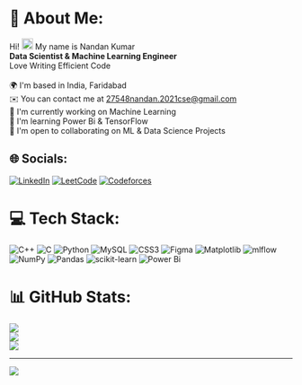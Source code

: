 # 💫 About Me:
Hi! <img src="https://user-images.githubusercontent.com/18350557/176309783-0785949b-9127-417c-8b55-ab5a4333674e.gif" alt="Waving Hand" width="20px"/> My name is Nandan Kumar<br>__Data Scientist & Machine Learning Engineer__<br>Love Writing Efficient Code<br><br>🌍  I'm based in India, Faridabad<br>✉️  You can contact me at 27548nandan.2021cse@gmail.com<br>🚀  I'm currently working on Machine Learning<br>🧠  I'm learning Power Bi & TensorFlow<br>🤝  I'm open to collaborating on ML & Data Science Projects


## 🌐 Socials:
[![LinkedIn](https://img.shields.io/badge/LinkedIn-%230077B5.svg?logo=linkedin&logoColor=white)](https://linkedin.com/in/https://www.linkedin.com/in/nandan-kumar-787944229/)
[![LeetCode](https://img.shields.io/badge/LeetCode-%23FFA116.svg?logo=leetcode&logoColor=white)](https://leetcode.com/nandan_kumar07/)
[![Codeforces](https://img.shields.io/badge/Codeforces-%23220022.svg?logo=codeforces&logoColor=white)](https://codeforces.com/profile/NandanKumar)



# 💻 Tech Stack:
![C++](https://img.shields.io/badge/c++-%2300599C.svg?style=for-the-badge&logo=c%2B%2B&logoColor=white) ![C](https://img.shields.io/badge/c-%2300599C.svg?style=for-the-badge&logo=c&logoColor=white) ![Python](https://img.shields.io/badge/python-3670A0?style=for-the-badge&logo=python&logoColor=ffdd54) ![MySQL](https://img.shields.io/badge/mysql-%2300000f.svg?style=for-the-badge&logo=mysql&logoColor=white) ![CSS3](https://img.shields.io/badge/css3-%231572B6.svg?style=for-the-badge&logo=css3&logoColor=white) ![Figma](https://img.shields.io/badge/figma-%23F24E1E.svg?style=for-the-badge&logo=figma&logoColor=white) ![Matplotlib](https://img.shields.io/badge/Matplotlib-%23ffffff.svg?style=for-the-badge&logo=Matplotlib&logoColor=black) ![mlflow](https://img.shields.io/badge/mlflow-%23d9ead3.svg?style=for-the-badge&logo=numpy&logoColor=blue) ![NumPy](https://img.shields.io/badge/numpy-%23013243.svg?style=for-the-badge&logo=numpy&logoColor=white) ![Pandas](https://img.shields.io/badge/pandas-%23150458.svg?style=for-the-badge&logo=pandas&logoColor=white) ![scikit-learn](https://img.shields.io/badge/scikit--learn-%23F7931E.svg?style=for-the-badge&logo=scikit-learn&logoColor=white) ![Power Bi](https://img.shields.io/badge/power_bi-F2C811?style=for-the-badge&logo=powerbi&logoColor=black)
# 📊 GitHub Stats:
![](https://github-readme-stats.vercel.app/api?username=NandanKumar07&theme=dark&hide_border=false&include_all_commits=false&count_private=false)<br/>
![](https://github-readme-streak-stats.herokuapp.com/?user=NandanKumar07&theme=dark&hide_border=false)<br/>
![](https://github-readme-stats.vercel.app/api/top-langs/?username=NandanKumar07&theme=dark&hide_border=false&include_all_commits=false&count_private=false&layout=compact)

---
[![](https://visitcount.itsvg.in/api?id=NandanKumar07&icon=2&color=6)](https://visitcount.itsvg.in)

<!-- Proudly created with GPRM ( https://gprm.itsvg.in ) -->
